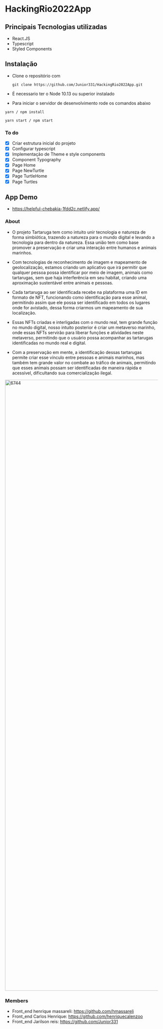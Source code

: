 # HackingRio2022App

## Principais Tecnologias utilizadas

- React.JS
- Typescript
- Styled Components
## Instalação

- Clone o repositório com

  ```
  git clone https://github.com/Junior331/HackingRio2022App.git
  ```

- É necessario ter o Node 10.13 ou superior instalado
- Para iniciar o servidor de desenvolvimento rode os comandos abaixo

```
yarn / npm install

yarn start / npm start
```

### To do

- [x] Criar estrutura inicial do projeto
- [x] Configurar typescript
- [x] Implementação de Theme e style components
- [x] Component Typography
- [x] Page Home
- [x] Page NewTurtle
- [x] Page TurtleHome
- [x] Page Turtles

## App Demo
- https://helpful-chebakia-1fdd2c.netlify.app/

### About
- O projeto Tartaruga tem como intuito unir tecnologia e natureza de forma simbiótica, trazendo a natureza para o mundo digital e levando a tecnologia para dentro da natureza. Essa união tem como base promover a preservação e criar uma interação entre humanos e animais marinhos.

- Com tecnologias de reconhecimento de imagem e mapeamento de geolocalização, estamos criando um aplicativo que irá permitir que qualquer pessoa possa identificar por meio de imagem, animais como tartarugas, sem que haja interferência em seu habitat,  criando uma aproximação sustentável entre animais e pessoas.

- Cada tartaruga ao ser identificada recebe na plataforma uma ID em formato de NFT, funcionando como identificação para esse animal, permitindo assim que ele possa ser identificado em todos os lugares onde for avistado, dessa forma criarmos um mapeamento de sua localização.

- Essas NFTs criadas e interligadas com o mundo real, tem grande função no mundo digital, nosso intuito posterior é criar um metaverso marinho, onde essas NFTs servirão para liberar funções e atividades neste metaverso, permitindo que o usuário possa acompanhar as tartarugas identificadas no mundo real e digital.

- Com a preservação em mente, a identificação dessas tartarugas permite criar esse vínculo entre pessoas e animais marinhos, mas também tem grande valor no combate ao tráfico de animais, permitindo que esses animais possam ser identificadas de maneira rápida e acessível, dificultando sua comercialização ilegal.

<img width="2013" alt="6744" src="https://user-images.githubusercontent.com/37476883/188317865-8686a9b9-a232-4147-8e35-16910aefe0db.png">

### Members
 - Front_end henrique massareli: https://github.com/hmassareli
 - Front_end Carlos Henrique: https://github.com/henriquecalenzoo
 - Front_end Jarilson reis: https://github.com/Junior331

